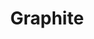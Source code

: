 ---
blog: https://graphite.rs/blog/
codehost: https://github.com/GraphiteEditor/Graphite
logohandle: graphiters
sort: graphite
title: Graphite
twitter: https://x.com/graphiteeditor
website: https://graphite.rs/
youtube: https://youtube.com/@GraphiteEditor
---